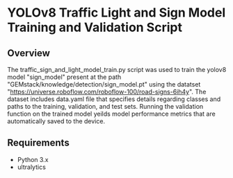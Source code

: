 # YOLOv8 Traffic Light and Sign Model Training and Validation Script

## Overview

The traffic_sign_and_light_model_train.py script was used to train the yolov8 model "sign_model" present at the path "GEMstack/knowledge/detection/sign_model.pt" using the datatset "https://universe.roboflow.com/roboflow-100/road-signs-6ih4y". The dataset includes data.yaml file that specifies details regarding classes and paths to the training, validation, and test sets. Running the validation function on the trained model yeilds model performance metrics that are automatically saved to the device.

## Requirements

- Python 3.x
- ultralytics
